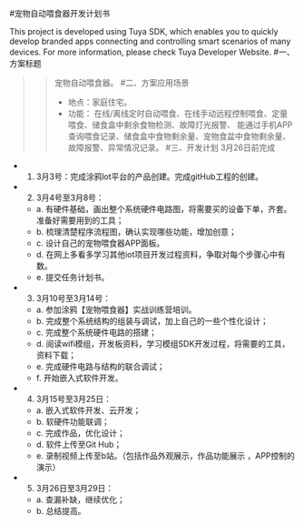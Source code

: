 #宠物自动喂食器开发计划书

This project is developed using Tuya SDK, which enables you to quickly develop branded apps connecting and controlling smart scenarios of many devices.
For more information, please check Tuya Developer Website.
#一、方案标题
>>宠物自动喂食器。
#二、方案应用场景
>>* 地点：家庭住宅。
>>* 功能：
>>在线/离线定时自动喂食、在线手动远程控制喂食、定量喂食、储食盒中剩余食物检测、故障灯光报警、
>>能通过手机APP查询喂食记录、储食盒中食物剩余量、宠物食盆中食物剩余量、故障报警、异常情况记录。
#三、开发计划
3月26日前完成
* 1) 3月3号：完成涂鸦lot平台的产品创建。完成gitHub工程的创建。
* 2) 3月4号至3月8号：
    * a. 有硬件基础，画出整个系统硬件电路图，将需要买的设备下单，齐套。准备好需要用到的工具；
    * b. 梳理清楚程序流程图，确认实现哪些功能，增加创意；
    * c. 设计自己的宠物喂食器APP面板。
    * d. 在网上多看多学习其他iot项目开发过程资料，争取对每个步骤心中有数。
    * e. 提交任务计划书。
* 3) 3月10号至3月14号：
    * a. 参加涂鸦【宠物喂食器】实战训练营培训。
    * b. 完成整个系统结构的组装与调试，加上自己的一些个性化设计；
    * c. 完成整个系统硬件电路的搭建；
    * d. 阅读wifi模组，开发板资料，学习模组SDK开发过程，将需要的工具，资料下载；
    * e. 完成硬件电路与结构的联合调试；
    * f. 开始嵌入式软件开发。
* 4) 3月15号至3月25日：
    * a. 嵌入式软件开发、云开发；
    * b. 软硬件功能联调；
    * c. 完成作品，优化设计；
    * d. 软件上传至Git Hub；
    * e. 录制视频上传至b站。（包括作品外观展示，作品功能展示 ，APP控制的演示）
* 5) 3月26日至3月29日：
    * a. 查漏补缺，继续优化；
    * b. 总结提高。

